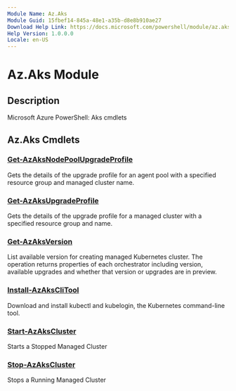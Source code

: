 ```yaml
---
Module Name: Az.Aks
Module Guid: 15fbef14-845a-48e1-a35b-d8e8b910ae27
Download Help Link: https://docs.microsoft.com/powershell/module/az.aks
Help Version: 1.0.0.0
Locale: en-US
---
```


# Az.Aks Module
## Description
Microsoft Azure PowerShell: Aks cmdlets

## Az.Aks Cmdlets
### [Get-AzAksNodePoolUpgradeProfile](Get-AzAksNodePoolUpgradeProfile.md)
Gets the details of the upgrade profile for an agent pool with a specified resource group and managed cluster name.

### [Get-AzAksUpgradeProfile](Get-AzAksUpgradeProfile.md)
Gets the details of the upgrade profile for a managed cluster with a specified resource group and name.

### [Get-AzAksVersion](Get-AzAksVersion.md)
List available version for creating managed Kubernetes cluster.
The operation returns properties of each orchestrator including version, available upgrades and whether that version or upgrades are in preview.

### [Install-AzAksCliTool](Install-AzAksCliTool.md)
Download and install kubectl and kubelogin, the Kubernetes command-line tool.

### [Start-AzAksCluster](Start-AzAksCluster.md)
Starts a Stopped Managed Cluster

### [Stop-AzAksCluster](Stop-AzAksCluster.md)
Stops a Running Managed Cluster


